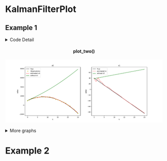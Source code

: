 # KalmanFilterPlot

## Example 1
<details>
    <summary> Code Detail </summary>

```python 
from KF_Plot import *

""" 
1D-Car example
    [[pos]
X =  [vel]
     [acc]]

Y = [[pos]]

Fixed acceleration

Model (fixed a_k is applied to the car) (physics)                                      
pos_k = pos_(k-1) + vel_(k-1) * dt + a_k * dt^2 / 2
vel_k = vel_(k-1) + a_k * dt 
x_k = M * x_(k-1) + q_(k-1)
      [[1 dt dt^2/2]
    =  [0  1   dt  ]  x_(k-1) + q_(k-1)
       [0  0   1   ]]

Has Background Noise (initial error)
"""

k = 25 # number of iterations      
m = 3 # dimension of X
j = 1 # dimension of Y

dt = 5 
M = np.array([[1, dt, dt**2/2], [0,1,dt], [0,0,1]]) # Model Matrix
H = np.array([[1,0,0]]) # Observation Matrix
Q = np.zeros((m,m)) # Model error (assume no model error)
R = np.array([[50]]) # Observation Error

# true states 
       # initial  pos vel acc
xt0 = np.array([[1000],[40],[-1]])
xt = xt0
Ys = np.random.normal(xt[0], R)
for i in range(k):
    x = M @ xt[:,-1]
    xt = np.column_stack((xt,x))

q = np.array([[100],[10],[1]]) # standard deviation of each variable
epsilon = np.random.normal(np.zeros((m,1)), q) # background error
P = epsilon @ epsilon.T # background P 

X0 = xt0 + epsilon # background Xd
print(P)

kf = KF(m, j, X0, P, M, Q, R, H)
for i in range(k):
    kf.forecast()
    y = np.random.normal(xt[:,i+1][0], R) # observations with error
    kf.analyze(y)
    Ys = np.column_stack((Ys, y))
    
# kf.plot_all(xt,has_obs=[0],Ys=Ys)
# kf.plot_one(0, xt, 0, Ys)
kf.plot_two(0,1, xt, ym1=0, Ys=Ys) 
```

</details>

#### <center>plot_two()</center>
![Ex1](Example1Figures/plot_two_x0andx1.png)
<details>
    <summary>More graphs</summary>

#### <center>plot_one()</center>
![Ex1](Example1Figures/plot_one_x0.png)
#### <center>plot_all()</center>
![Ex1](Example1Figures/plot_all_x0.png)
![Ex1](Example1Figures/plot_all_x1.png)
![Ex1](Example1Figures/plot_all_x2.png)
</details>

# Example 2

